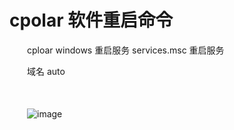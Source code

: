 # cpolar 软件重启命令

　　cploar windows 重启服务 services.msc 重启服务

　　域名 auto

　　‍

　　![image](image-20230705213614-nirk6pw.png)​
